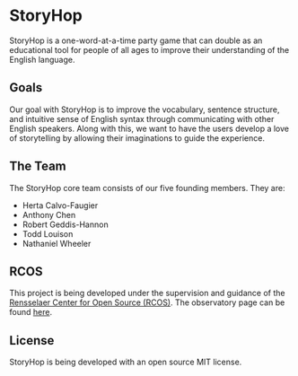 # StoryHop
StoryHop is a one-word-at-a-time party game that can double as an educational tool for people of all ages to improve
their understanding of the English language.

## Goals
Our goal with StoryHop is to improve the vocabulary, sentence structure, and intuitive sense of English syntax through
communicating with other English speakers. Along with this, we want to have the users develop a love of storytelling by
allowing their imaginations to guide the experience.

## The Team
The StoryHop core team consists of our five founding members. They are:
- Herta Calvo-Faugier
- Anthony Chen
- Robert Geddis-Hannon
- Todd Louison
- Nathaniel Wheeler

## RCOS
This project is being developed under the supervision and guidance of the [Rensselaer Center for Open Source (RCOS)](https://rcos.io/).
The observatory page can be found [here](https://rcos.io/projects/tlouison/storyhop/profile).

## License
StoryHop is being developed with an open source MIT license.

